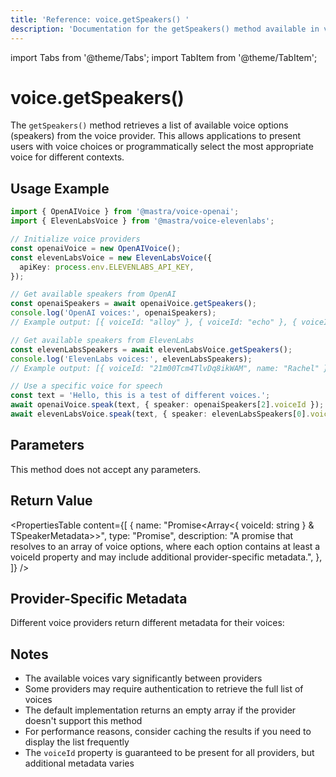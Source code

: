 ```yaml
---
title: 'Reference: voice.getSpeakers() '
description: 'Documentation for the getSpeakers() method available in voice providers, which retrieves available voice options.'
---
```


import Tabs from '@theme/Tabs';
import TabItem from '@theme/TabItem';

# voice.getSpeakers()

The `getSpeakers()` method retrieves a list of available voice options (speakers) from the voice provider. This allows applications to present users with voice choices or programmatically select the most appropriate voice for different contexts.

## Usage Example

```typescript
import { OpenAIVoice } from '@mastra/voice-openai';
import { ElevenLabsVoice } from '@mastra/voice-elevenlabs';

// Initialize voice providers
const openaiVoice = new OpenAIVoice();
const elevenLabsVoice = new ElevenLabsVoice({
  apiKey: process.env.ELEVENLABS_API_KEY,
});

// Get available speakers from OpenAI
const openaiSpeakers = await openaiVoice.getSpeakers();
console.log('OpenAI voices:', openaiSpeakers);
// Example output: [{ voiceId: "alloy" }, { voiceId: "echo" }, { voiceId: "fable" }, ...]

// Get available speakers from ElevenLabs
const elevenLabsSpeakers = await elevenLabsVoice.getSpeakers();
console.log('ElevenLabs voices:', elevenLabsSpeakers);
// Example output: [{ voiceId: "21m00Tcm4TlvDq8ikWAM", name: "Rachel" }, ...]

// Use a specific voice for speech
const text = 'Hello, this is a test of different voices.';
await openaiVoice.speak(text, { speaker: openaiSpeakers[2].voiceId });
await elevenLabsVoice.speak(text, { speaker: elevenLabsSpeakers[0].voiceId });
```

## Parameters

This method does not accept any parameters.

## Return Value

<PropertiesTable
content={[
{
name: "Promise<Array<{ voiceId: string } & TSpeakerMetadata>>",
type: "Promise",
description:
"A promise that resolves to an array of voice options, where each option contains at least a voiceId property and may include additional provider-specific metadata.",
},
]}
/>

## Provider-Specific Metadata

Different voice providers return different metadata for their voices:

<Tabs>
  <TabItem label="OpenAI">
    <PropertiesTable
      content={[
        {
          name: "voiceId",
          type: "string",
          description: "Unique identifier for the voice (e.g., 'alloy', 'echo', 'fable', 'onyx', 'nova', 'shimmer')",
        }
      ]}
    />
  </TabItem>

<TabItem label="OpenAI Realtime">
  <PropertiesTable
    content={[
      {
        name: "voiceId",
        type: "string",
        description:
          "Unique identifier for the voice (e.g., 'alloy', 'echo', 'fable', 'onyx', 'nova', 'shimmer')",
      },
    ]}
  />
</TabItem>

<TabItem label="Deepgram">
  <PropertiesTable
    content={[
      {
        name: "voiceId",
        type: "string",
        description: "Unique identifier for the voice",
      },
      {
        name: "language",
        type: "string",
        description: "Language code embedded in the voice ID (e.g., 'en')",
      },
    ]}
  />
</TabItem>

<TabItem label="ElevenLabs">
  <PropertiesTable
    content={[
      {
        name: "voiceId",
        type: "string",
        description: "Unique identifier for the voice",
      },
      {
        name: "name",
        type: "string",
        description: "Human-readable name of the voice",
      },
      {
        name: "category",
        type: "string",
        description: "Category of the voice (e.g., 'premade', 'cloned')",
      },
    ]}
  />
</TabItem>

<TabItem label="Google">
  <PropertiesTable
    content={[
      {
        name: "voiceId",
        type: "string",
        description: "Unique identifier for the voice",
      },
      {
        name: "languageCodes",
        type: "string[]",
        description:
          "Array of language codes supported by the voice (e.g., ['en-US'])",
      },
    ]}
  />
</TabItem>

<TabItem label="Azure">
  <PropertiesTable
    content={[
      {
        name: "voiceId",
        type: "string",
        description: "Unique identifier for the voice",
      },
      {
        name: "language",
        type: "string",
        description: "Language code extracted from the voice ID (e.g., 'en')",
      },
      {
        name: "region",
        type: "string",
        description: "Region code extracted from the voice ID (e.g., 'US')",
      },
    ]}
  />
</TabItem>

<TabItem label="Murf">
  <PropertiesTable
    content={[
      {
        name: "voiceId",
        type: "string",
        description: "Unique identifier for the voice",
      },
      {
        name: "name",
        type: "string",
        description: "Name of the voice (same as voiceId)",
      },
      {
        name: "language",
        type: "string",
        description: "Language code extracted from the voice ID (e.g., 'en')",
      },
      {
        name: "gender",
        type: "string",
        description:
          "Gender of the voice (always 'neutral' in current implementation)",
      },
    ]}
  />
</TabItem>

<TabItem label="PlayAI">
  <PropertiesTable
    content={[
      {
        name: "voiceId",
        type: "string",
        description:
          "Unique identifier for the voice (S3 URL to manifest.json)",
      },
      {
        name: "name",
        type: "string",
        description:
          "Human-readable name of the voice (e.g., 'Angelo', 'Arsenio')",
      },
      {
        name: "accent",
        type: "string",
        description:
          "Accent of the voice (e.g., 'US', 'Irish', 'US African American')",
      },
      {
        name: "gender",
        type: "string",
        description: "Gender of the voice ('M' or 'F')",
      },
      {
        name: "age",
        type: "string",
        description: "Age category of the voice (e.g., 'Young', 'Middle')",
      },
      {
        name: "style",
        type: "string",
        description: "Speaking style of the voice (e.g., 'Conversational')",
      },
    ]}
  />
</TabItem>

<TabItem label="Speechify">
  <PropertiesTable
    content={[
      {
        name: "voiceId",
        type: "string",
        description: "Unique identifier for the voice",
      },
      {
        name: "name",
        type: "string",
        description: "Human-readable name of the voice",
      },
      {
        name: "language",
        type: "string",
        description: "Language code of the voice (e.g., 'en-US')",
      },
    ]}
  />
</TabItem>

  <TabItem label="Sarvam">
    <PropertiesTable
      content={[
        {
          name: "voiceId",
          type: "string",
          description: "Unique identifier for the voice",
        },
        {
          name: "name",
          type: "string",
          description: "Human-readable name of the voice",
        },
        {
          name: "language",
          type: "string",
          description: "Language of the voice (e.g., 'english', 'hindi')",
        },
        {
          name: "gender",
          type: "string",
          description: "Gender of the voice ('male' or 'female')",
        }
      ]}
    />
  </TabItem>
</Tabs>

## Notes

- The available voices vary significantly between providers
- Some providers may require authentication to retrieve the full list of voices
- The default implementation returns an empty array if the provider doesn't support this method
- For performance reasons, consider caching the results if you need to display the list frequently
- The `voiceId` property is guaranteed to be present for all providers, but additional metadata varies
